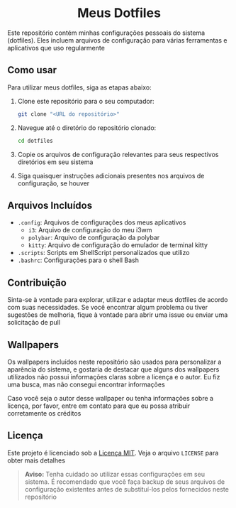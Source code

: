 <div align="center">

# Meus Dotfiles

</div>

Este repositório contém minhas configurações pessoais do sistema (dotfiles). Eles incluem arquivos de configuração para várias ferramentas e aplicativos que uso regularmente

## Como usar

Para utilizar meus dotfiles, siga as etapas abaixo:

1. Clone este repositório para o seu computador:

    ```sh
    git clone "<URL do repositório>"
    ```

2. Navegue até o diretório do repositório clonado:

    ```sh
    cd dotfiles
    ```

3. Copie os arquivos de configuração relevantes para seus respectivos diretórios em seu sistema
4. Siga quaisquer instruções adicionais presentes nos arquivos de configuração, se houver

## Arquivos Incluídos

- `.config`: Arquivos de configurações dos meus aplicativos
  - `i3`: Arquivo de configuração do meu i3wm
  - `polybar`: Arquivo de configuração da polybar
  - `kitty`: Arquivo de configuração do emulador de terminal kitty
- `.scripts`: Scripts em ShellScript personalizados que utilizo
- `.bashrc`: Configurações para o shell Bash

## Contribuição

Sinta-se à vontade para explorar, utilizar e adaptar meus dotfiles de acordo com suas necessidades. Se você encontrar algum problema ou tiver sugestões de melhoria, fique à vontade para abrir uma issue ou enviar uma solicitação de pull

## Wallpapers

Os wallpapers incluídos neste repositório são usados para personalizar a aparência do sistema, e gostaria de destacar que alguns dos wallpapers utilizados não possui informações claras sobre a licença e o autor. Eu fiz uma busca, mas não consegui encontrar informações

Caso você seja o autor desse wallpaper ou tenha informações sobre a licença, por favor, entre em contato para que eu possa atribuir corretamente os créditos

## Licença

Este projeto é licenciado sob a [Licença MIT](https://github.com/itaaloluz/dotfiles/blob/master/LICENSE). Veja o arquivo `LICENSE` para obter mais detalhes

> **Aviso:** Tenha cuidado ao utilizar essas configurações em seu sistema. É recomendado que você faça backup de seus arquivos de configuração existentes antes de substituí-los pelos fornecidos neste repositório
